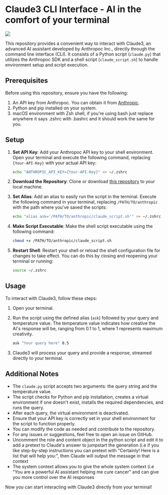 # Claude3 CLI Interface - AI in the comfort of your terminal
<img src="https://www.anthropic.com/_next/image?url=https%3A%2F%2Fwww-cdn.anthropic.com%2Fimages%2F4zrzovbb%2Fwebsite%2F4e78f69ef8d4186fb5691714abe36224483d91b0-2880x1620.png&w=3840&q=75" style="display:block; "/>

This repository provides a convenient way to interact with Claude3, an advanced AI assistant developed by Anthropoc Inc., directly through the command line interface (CLI). It consists of a Python script (`claude.py`) that utilizes the Anthropoc SDK and a shell script (`claude_script.sh`) to handle environment setup and script execution.

## Prerequisites

Before using this repository, ensure you have the following:

1. An API key from Anthropoc. You can obtain it from [Anthropic](https://anthropic.com).
2. Python and pip installed on your system.
3. macOS environment with Zsh shell, if you're using bash just replace anywhere it says .zshrc with .bashrc and it should work the same for you.

## Setup

1. **Set API Key**: Add your Anthropoc API key to your shell environment. Open your terminal and execute the following command, replacing `{Your-API-Key}` with your actual API key:

   ```bash
   echo "ANTHROPIC_API_KEY={Your-API-Key}" >> ~/.zshrc
   ```

2. **Download the Repository**: Clone or download [this repository](https://github.com/DevDevvy/claud3_CLI) to your local machine.

3. **Set Alias**: Add an alias to easily run the script in the terminal. Execute the following command in your terminal, replacing `/PATH/TO/anthropic` with the path where you've saved the scripts:

   ```bash
   echo "alias ask='/PATH/TO/anthropic/claude_script.sh'" >> ~/.zshrc
   ```

4. **Make Script Executable**: Make the shell script executable using the following command:

   ```bash
   chmod +x /PATH/TO/anthropic/claude_script.sh
   ```
   
5. **Restart Shell**: Restart your shell or reload the shell configuration file for changes to take effect. You can do this by closing and reopening your terminal or running:

   ```bash
   source ~/.zshrc
   ```

## Usage

To interact with Claude3, follow these steps:

1. Open your terminal.

2. Run the script using the defined alias (`ask`) followed by your query and temperature value. The temperature value indicates how creative the AI's response will be, ranging from 0.1 to 1, where 1 represents maximum creativity.

   ```bash
   ask "Your query here" 0.5
   ```

3. Claude3 will process your query and provide a response, streamed directly to your terminal.

## Additional Notes

- The `claude.py` script accepts two arguments: the query string and the temperature value.
- The script checks for Python and pip installation, creates a virtual environment if one doesn't exist, installs the required dependencies, and runs the query.
- After each query, the virtual environment is deactivated.
- Ensure that your API key is correctly set in your shell environment for the script to function properly.
- You can modify the code as needed and contribute to the repository.
- For any issues or suggestions, feel free to open an issue on GitHub.
- Uncomment the role and content object in the python script and edit it to add a pretext to Claude's answer to jumpstart the generation (i.e if you like step-by-step instructions you can pretext with "Certainly! Here is a list that will help you:", then Claude will output the message in that context
- The system context allows you to give the whole system context (i.e "You are a powerful AI assistant helping me cure cancer" and can give you more control over the AI responses

Now you can start interacting with Claude3 directly from your terminal!
